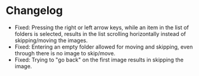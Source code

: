 # Changelog
* Fixed: Pressing the right or left arrow keys, while an item in the list of folders is selected, results in the list scrolling horizontally instead of skipping/moving the images.
* Fixed: Entering an empty folder allowed for moving and skipping, even through there is no image to skip/move.
* Fixed: Trying to "go back" on the first image results in skipping the image.

